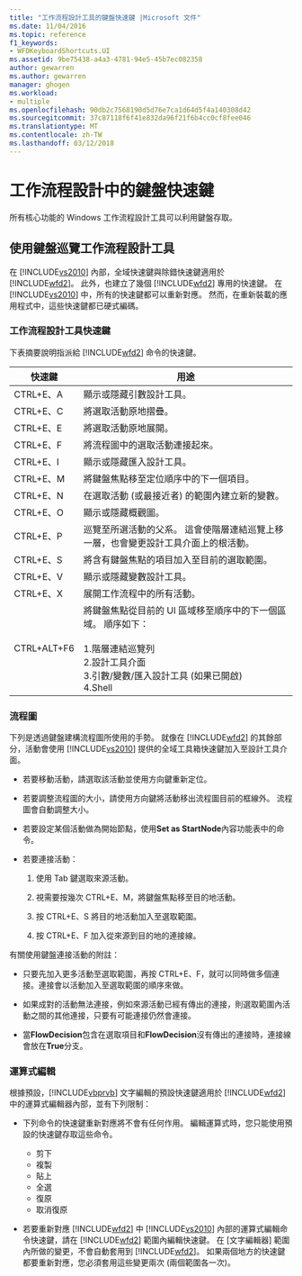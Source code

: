 ```yaml
---
title: "工作流程設計工具的鍵盤快速鍵 |Microsoft 文件"
ms.date: 11/04/2016
ms.topic: reference
f1_keywords:
- WFDKeyboardShortcuts.UI
ms.assetid: 9be75438-a4a3-4781-94e5-45b7ec082358
author: gewarren
ms.author: gewarren
manager: ghogen
ms.workload:
- multiple
ms.openlocfilehash: 90db2c7568190d5d76e7ca1d64d5f4a140308d42
ms.sourcegitcommit: 37c87118f6f41e832da96f21f6b4cc0cf8fee046
ms.translationtype: MT
ms.contentlocale: zh-TW
ms.lasthandoff: 03/12/2018
---
```

# <a name="keyboard-shortcuts-in-the-workflow-designer"></a>工作流程設計中的鍵盤快速鍵

所有核心功能的 Windows 工作流程設計工具可以利用鍵盤存取。

## <a name="navigating-the-workflow-designer-using-the-keyboard"></a>使用鍵盤巡覽工作流程設計工具

在 [!INCLUDE[vs2010](../misc/includes/vs2010_md.md)] 內部，全域快速鍵與除錯快速鍵適用於 [!INCLUDE[wfd2](../workflow-designer/includes/wfd2_md.md)]。 此外，也建立了幾個 [!INCLUDE[wfd2](../workflow-designer/includes/wfd2_md.md)] 專用的快速鍵。 在 [!INCLUDE[vs2010](../misc/includes/vs2010_md.md)] 中，所有的快速鍵都可以重新對應。 然而，在重新裝載的應用程式中，這些快速鍵都已硬式編碼。

### <a name="workflow-designer-keyboard-shortcuts"></a>工作流程設計工具快速鍵

下表摘要說明指派給 [!INCLUDE[wfd2](../workflow-designer/includes/wfd2_md.md)] 命令的快速鍵。

|快速鍵|用途|
|--------------|-------------|
|CTRL+E、A|顯示或隱藏引數設計工具。|
|CTRL+E、C|將選取活動原地摺疊。|
|CTRL+E、E|將選取活動原地展開。|
|CTRL+E、F|將流程圖中的選取活動連接起來。|
|CTRL+E、I|顯示或隱藏匯入設計工具。|
|CTRL+E、M|將鍵盤焦點移至定位順序中的下一個項目。|
|CTRL+E、N|在選取活動 (或最接近者) 的範圍內建立新的變數。|
|CTRL+E、O|顯示或隱藏概觀圖。|
|CTRL+E、P|巡覽至所選活動的父系。 這會使階層連結巡覽上移一層，也會變更設計工具介面上的根活動。|
|CTRL+E、S|將含有鍵盤焦點的項目加入至目前的選取範圍。|
|CTRL+E、V|顯示或隱藏變數設計工具。|
|CTRL+E、X|展開工作流程中的所有活動。|
|CTRL+ALT+F6|將鍵盤焦點從目前的 UI 區域移至順序中的下一個區域。 順序如下：<br /><br /> 1.階層連結巡覽列<br />2.設計工具介面<br />3.引數/變數/匯入設計工具 (如果已開啟)<br />4.Shell|

### <a name="flowchart"></a>流程圖

下列是透過鍵盤建構流程圖所使用的手勢。 就像在 [!INCLUDE[wfd2](../workflow-designer/includes/wfd2_md.md)] 的其餘部分，活動會使用 [!INCLUDE[vs2010](../misc/includes/vs2010_md.md)] 提供的全域工具箱快速鍵加入至設計工具介面。

- 若要移動活動，請選取該活動並使用方向鍵重新定位。

- 若要調整流程圖的大小，請使用方向鍵將活動移出流程圖目前的框線外。 流程圖會自動調整大小。

- 若要設定某個活動做為開始節點，使用**Set as StartNode**內容功能表中的命令。

- 若要連接活動：

    1.  使用 Tab 鍵選取來源活動。

    2.  視需要按幾次 CTRL+E、M，將鍵盤焦點移至目的地活動。

    3.  按 CTRL+E、S 將目的地活動加入至選取範圍。

    4.  按 CTRL+E、F 加入從來源到目的地的連接線。

有關使用鍵盤連接活動的附註：

- 只要先加入更多活動至選取範圍，再按 CTRL+E、F，就可以同時做多個連接。連接會以活動加入至選取範圍的順序來做。

- 如果成對的活動無法連接，例如來源活動已經有傳出的連接，則選取範圍內活動之間的其他連接，只要有可能連接仍然會連接。

- 當**FlowDecision**包含在選取項目和**FlowDecision**沒有傳出的連接時，連接線會放在**True**分支。

### <a name="expression-editing"></a>運算式編輯

根據預設，[!INCLUDE[vbprvb](../code-quality/includes/vbprvb_md.md)] 文字編輯的預設快速鍵適用於 [!INCLUDE[wfd2](../workflow-designer/includes/wfd2_md.md)] 中的運算式編輯器內部，並有下列限制：

- 下列命令的快速鍵重新對應將不會有任何作用。 編輯運算式時，您只能使用預設的快速鍵存取這些命令。

   - 剪下
   - 複製
   - 貼上
   - 全選
   - 復原
   - 取消復原

- 若要重新對應 [!INCLUDE[wfd2](../workflow-designer/includes/wfd2_md.md)] 中 [!INCLUDE[vs2010](../misc/includes/vs2010_md.md)] 內部的運算式編輯命令快速鍵，請在 [!INCLUDE[wfd2](../workflow-designer/includes/wfd2_md.md)] 範圍內編輯快速鍵。 在 [文字編輯器] 範圍內所做的變更，不會自動套用到 [!INCLUDE[wfd2](../workflow-designer/includes/wfd2_md.md)]。 如果兩個地方的快速鍵都要重新對應，您必須套用這些變更兩次 (兩個範圍各一次)。